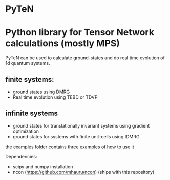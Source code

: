 # PyTeN
# Python library for Tensor Network calculations (mostly MPS)



PyTeN can be used to calculate ground-states and do real time evolution
of 1d quantum systems. 


## finite systems:

* ground states using DMRG
* Real time evolution using TEBD or TDVP

## infinite systems

* ground states for translationally invariant systems using gradient optimization
* ground states for systems with finite unit-cells using IDMRG

the examples folder contains three examples of how to use it

Dependencies:

* scipy and numpy installation
* ncon (https://github.com/mhauru/ncon) (ships with this repository)



